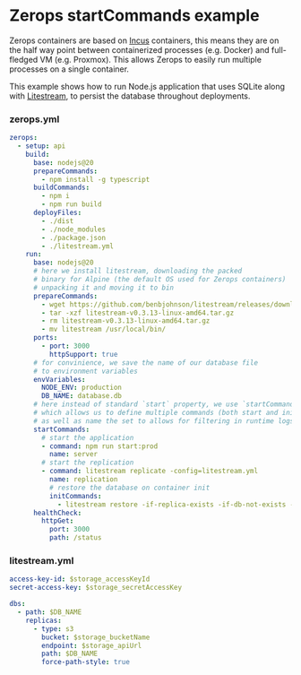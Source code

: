 # Zerops startCommands example

Zerops containers are based on [Incus](https://linuxcontainers.org/incus/introduction/) containers, this means
they are on the half way point between containerized processes (e.g. Docker) and full-fledged VM (e.g. Proxmox).
This allows Zerops to easily run multiple processes on a single container.

This example shows how to run Node.js application that uses SQLite along with [Litestream](https://litestream.io/),
to persist the database throughout deployments.

### zerops.yml
```yaml
zerops:
  - setup: api
    build:
      base: nodejs@20
      prepareCommands:
        - npm install -g typescript
      buildCommands:
        - npm i
        - npm run build
      deployFiles:
        - ./dist
        - ./node_modules
        - ./package.json
        - ./litestream.yml
    run:
      base: nodejs@20
      # here we install litestream, downloading the packed
      # binary for Alpine (the default OS used for Zerops containers)
      # unpacking it and moving it to bin
      prepareCommands:
        - wget https://github.com/benbjohnson/litestream/releases/download/v0.3.13/litestream-v0.3.13-linux-amd64.tar.gz
        - tar -xzf litestream-v0.3.13-linux-amd64.tar.gz
        - rm litestream-v0.3.13-linux-amd64.tar.gz
        - mv litestream /usr/local/bin/
      ports:
        - port: 3000
          httpSupport: true
      # for convinience, we save the name of our database file
      # to environment variables
      envVariables:
        NODE_ENV: production
        DB_NAME: database.db
      # here instead of standard `start` property, we use `startCommands`
      # which allows us to define multiple commands (both start and init)
      # as well as name the set to allows for filtering in runtime logs
      startCommands:
        # start the application
        - command: npm run start:prod
          name: server
        # start the replication
        - command: litestream replicate -config=litestream.yml
          name: replication
          # restore the database on container init
          initCommands:
            - litestream restore -if-replica-exists -if-db-not-exists -config=litestream.yml $DB_NAME
      healthCheck:
        httpGet:
          port: 3000
          path: /status
```

### litestream.yml
```yaml
access-key-id: $storage_accessKeyId
secret-access-key: $storage_secretAccessKey

dbs:
  - path: $DB_NAME
    replicas:
      - type: s3
        bucket: $storage_bucketName
        endpoint: $storage_apiUrl
        path: $DB_NAME
        force-path-style: true
```
